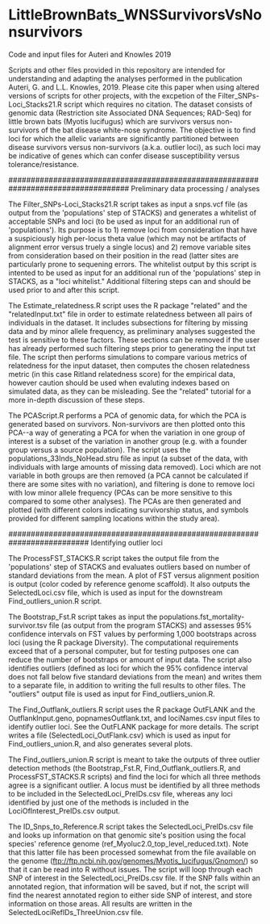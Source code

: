 # LittleBrownBats_WNSSurvivorsVsNonsurvivors
Code and input files for Auteri and Knowles 2019

Scripts and other files provided in this repository are intended for understanding and adapting the analyses performed in the publication Auteri, G. and L.L. Knowles, 2019. Please cite this paper when using altered versions of scripts for other projects, with the excpetion of the Filter_SNPs-Loci_Stacks21.R script which requires no citation. The dataset consists of genomic data (Restriction site Associated DNA Sequences; RAD-Seq) for little brown bats (Myotis lucifugus) which are survivors versus non-survivors of the bat disease white-nose syndrome. The objective is to find loci for which the allelic variants are significantly partitioned between disease survivors versus non-survivors (a.k.a. outlier loci), as such loci may be indicative of genes which can confer disease susceptibility versus tolerance/resistance.

###################################################################################
Preliminary data processing / analyses

The Filter_SNPs-Loci_Stacks21.R script takes as input a snps.vcf file (as output from the 'populations' step of STACKS) and generates a whitelist of acceptable SNPs and loci (to be used as input for an additional run of 'populations'). Its purpose is to 1) remove loci from consideration that have a suspiciously high per-locus theta value (which may not be artifacts of alignment error versus truely a single locus) and 2) remove variable sites from consideration based on their position in the read (latter sites are particularly prone to sequening errors. The whitelist output by this script is intented to be used as input for an additional run of the 'populations' step in STACKS, as a "loci whitelist." Additional filtering steps can and should be used prior to and after this script.

The Estimate_relatedness.R script uses the R package "related" and the "relatedInput.txt" file in order to estimate relatedness between all pairs of individuals in the dataset. It includes subsections for filtering by missing data and by minor allele frequency, as preliminary analyses suggested the test is sensitive to these factors. These sections can be removed if the user has already performed such filtering steps prior to generating the input txt file. The script then performs simulations to compare various metrics of relatedness for the input dataset, then computes the chosen relatedness metric (in this case Ritland relatedness score) for the empirical data, however caution should be used when evaluting indexes based on simulated data, as they can be misleading. See the "related" tutorial for a more in-depth discussion of these steps.

The PCAScript.R performs a PCA of genomic data, for which the PCA is generated based on survivors. Non-survivors are then plotted onto this PCA--a way of generating a PCA for when the variation in one group of interest is a subset of the variation in another group (e.g. with a founder group versus a source population). The script uses the populations_33Inds_NoHead.stru file as input (a subset of the data, with individuals with large amounts of missing data removed). Loci which are not variable in both groups are then removed (a PCA cannot be calculated if there are some sites with no variation), and filtering is done to remove loci with low minor allele frequency (PCAs can be more sensitive to this compared to some other analyses). The PCAs are then generated and plotted (with different colors indicating survivorship status, and symbols provided for different sampling locations within the study area). 

##########################################################################
Identifying outlier loci

The ProcessFST_STACKS.R script takes the output file from the 'populations' step of STACKS and evaluates outliers based on number of standard deviations from the mean. A plot of FST versus alignment position is output (color coded by reference genome scaffold). It also outputs the SelectedLoci.csv file, which is used as input for the downstream Find_outliers_union.R script.

The Bootstrap_Fst.R script takes as input the populations.fst_mortality-survivor.tsv file (as output from the program STACKS) and assesses 95% confidence intervals on FST values by performing 1,000 bootstraps across loci (using the R package Diversity). The computational requirements exceed that of a personal computer, but for testing putposes one can reduce the number of bootstraps or amount of input data. The script also identifies outliers (defined as loci for which the 95% confidence interval does not fall below five standard deviations from the mean) and writes them to a separate file, in addition to writing the full results to other files. The "outliers" output file is used as input for Find_outliers_union.R.

The Find_Outflank_outliers.R script uses the R package OutFLANK and the OutflankInput.geno, popnamesOutflank.txt, and lociNames.csv input files to identify outlier loci. See the OutFLANK package for more details. The script writes a file (SelectedLoci_OutFlank.csv) which is used as input for Find_outliers_union.R, and also generates several plots.

The Find_outliers_union.R script is meant to take the outputs of three outlier detection methods (the Bootstrap_Fst.R, Find_Outflank_outliers.R, and ProcessFST_STACKS.R scripts) and find the loci for which all three methods agree is a significant outlier. A locus must be identified by all three methods to be included in the SelectedLoci_PreIDs.csv file, whereas any loci identified by just one of the methods is included in the LociOfInterest_PreIDs.csv output.

The ID_Snps_to_Reference.R script takes the SelectedLoci_PreIDs.csv file and looks up information on that genomic site's position using the focal species' reference genome (ref_Myoluc2.0_top_level_reduced.txt). Note that this latter file has been processed somewhat from the file available on the genome (ftp://ftp.ncbi.nih.gov/genomes/Myotis_lucifugus/Gnomon/) so that it can be read into R without issues. The script will loop through each SNP of interest in the SelectedLoci_PreIDs.csv file. If the SNP falls within an annotated region, that information will be saved, but if not, the script will find the nearest annotated region to either side SNP of interest, and store information on those areas. All results are written in the SelectedLociRefIDs_ThreeUnion.csv file.

